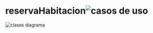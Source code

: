 # reservaHabitacion![casos de uso](https://user-images.githubusercontent.com/122979337/223716644-c5370e22-dbdb-49f8-bc1a-3fda3dec085d.png)
![clases diagrama](https://user-images.githubusercontent.com/122979337/223716874-a6a116bc-c51c-4307-9ea2-e64fe6c0c48c.png)
